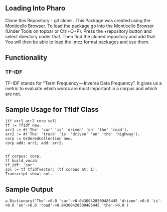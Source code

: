 ## Loading Into Pharo

Clone this Repository - git clone <clone with https link>.
This Package was created using the Monticello Browser. To load the package go into the Monticello Browser (Under Tools on topbar or Ctrl+O+P). Press the +repository button and select directory under that. Then find the cloned repository and add that. You will then be able to load the .mcz format packages and use them.

## Functionality
### TF-IDF
TF-IDF stands for “Term Frequency — Inverse Data Frequency”. 
It gives us a metric to evaluate which words are most important in a corpus and which are not.

## Sample Usage for TfIdf Class

``` Pharo
|tf arr1 arr2 corp sol|
tf := TfIdf new.
arr1 := #('The' 'car' 'is' 'driven' 'on' 'the' 'road').
arr2 := #('The' 'truck' 'is' 'driven' 'on' 'the' 'highway').
corp := OrderedCollection new.
corp add: arr1; add: arr2.


tf corpus: corp.
tf build_vocab.
tf idf: 'car'.
sol := tf tfidfvector: (tf corpus at: 1).
Transcript show: sol.
```

## Sample Output

``` Pharo
a Dictionary('The'->0.0 'car'->0.04300428509485445 'driven'->0.0 'is'->0.0 'on'->0.0 'road'->0.04300428509485445 'the'->0.0 )
```
